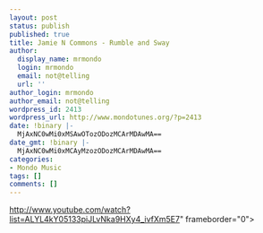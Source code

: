 ```yaml
---
layout: post
status: publish
published: true
title: Jamie N Commons - Rumble and Sway
author:
  display_name: mrmondo
  login: mrmondo
  email: not@telling
  url: ''
author_login: mrmondo
author_email: not@telling
wordpress_id: 2413
wordpress_url: http://www.mondotunes.org/?p=2413
date: !binary |-
  MjAxNC0wMi0xMSAwOTozODozMCArMDAwMA==
date_gmt: !binary |-
  MjAxNC0wMi0xMCAyMzozODozMCArMDAwMA==
categories:
- Mondo Music
tags: []
comments: []
---
```

http://www.youtube.com/watch?list=ALYL4kY05133piJLvNka9HXy4_ivfXm5E7" frameborder="0"> </iframe>
